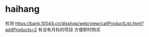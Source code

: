 # haihang
检测 https://bank.10044.cn/disshop/web/view/callProductList.html?addProducts=2
有没有月标的项目 方便即时购买
